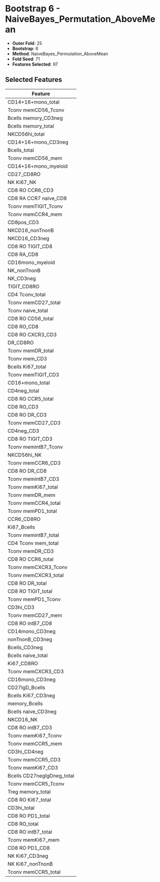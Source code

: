 # Bootstrap 6 - NaiveBayes_Permutation_AboveMean

- **Outer Fold**: 25
- **Bootstrap**: 6
- **Method**: NaiveBayes_Permutation_AboveMean
- **Fold Seed**: 71
- **Features Selected**: 97

## Selected Features

| Feature |
|---------|
| CD14+16+mono_total |
| Tconv memCD56_Tconv |
| Bcells memory_CD3neg |
| Bcells memory_total |
| NKCD56hi_total |
| CD14+16+mono_CD3neg |
| Bcells_total |
| Tconv memCD56_mem |
| CD14+16+mono_myeloid |
| CD27_CD8RO |
| NK Ki67_NK |
| CD8 RO CCR6_CD3 |
| CD8 RA CCR7 naive_CD8 |
| Tconv memTIGIT_Tconv |
| Tconv memCCR4_mem |
| CD8pos_CD3 |
| NKCD16_nonTnonB |
| NKCD16_CD3neg |
| CD8 RO TIGIT_CD8 |
| CD8 RA_CD8 |
| CD16mono_myeloid |
| NK_nonTnonB |
| NK_CD3neg |
| TIGIT_CD8RO |
| CD4 Tconv_total |
| Tconv memCD27_total |
| Tconv naive_total |
| CD8 RO CD56_total |
| CD8 RO_CD8 |
| CD8 RO CXCR3_CD3 |
| DR_CD8RO |
| Tconv memDR_total |
| Tconv mem_CD3 |
| Bcells Ki67_total |
| Tconv memTIGIT_CD3 |
| CD16+mono_total |
| CD4neg_total |
| CD8 RO CCR5_total |
| CD8 RO_CD3 |
| CD8 RO DR_CD3 |
| Tconv memCD27_CD3 |
| CD4neg_CD3 |
| CD8 RO TIGIT_CD3 |
| Tconv memintB7_Tconv |
| NKCD56hi_NK |
| Tconv memCCR6_CD3 |
| CD8 RO DR_CD8 |
| Tconv memintB7_CD3 |
| Tconv memKi67_total |
| Tconv memDR_mem |
| Tconv memCCR4_total |
| Tconv memPD1_total |
| CCR6_CD8RO |
| Ki67_Bcells |
| Tconv memintB7_total |
| CD4 Tconv mem_total |
| Tconv memDR_CD3 |
| CD8 RO CCR6_total |
| Tconv memCXCR3_Tconv |
| Tconv memCXCR3_total |
| CD8 RO DR_total |
| CD8 RO TIGIT_total |
| Tconv memPD1_Tconv |
| CD3hi_CD3 |
| Tconv memCD27_mem |
| CD8 RO intB7_CD8 |
| CD14mono_CD3neg |
| nonTnonB_CD3neg |
| Bcells_CD3neg |
| Bcells naive_total |
| Ki67_CD8RO |
| Tconv memCXCR3_CD3 |
| CD16mono_CD3neg |
| CD27IgD_Bcells |
| Bcells Ki67_CD3neg |
| memory_Bcells |
| Bcells naive_CD3neg |
| NKCD16_NK |
| CD8 RO intB7_CD3 |
| Tconv memKi67_Tconv |
| Tconv memCCR5_mem |
| CD3hi_CD4neg |
| Tconv memCCR5_CD3 |
| Tconv memKi67_CD3 |
| Bcells CD27negIgDneg_total |
| Tconv memCCR5_Tconv |
| Treg memory_total |
| CD8 RO Ki67_total |
| CD3hi_total |
| CD8 RO PD1_total |
| CD8 RO_total |
| CD8 RO intB7_total |
| Tconv memKi67_mem |
| CD8 RO PD1_CD8 |
| NK Ki67_CD3neg |
| NK Ki67_nonTnonB |
| Tconv memCCR5_total |
